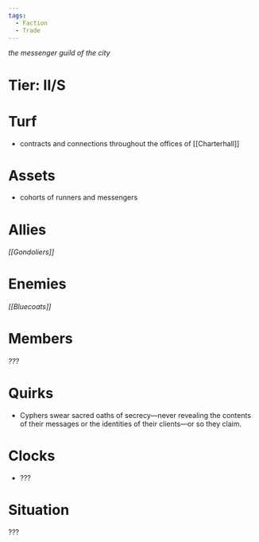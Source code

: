 ```yaml
---
tags:
  - Faction
  - Trade
---
```

*the messenger guild of the city*
# Tier: II/S
# Turf
- contracts and connections throughout the offices of [[Charterhall]]
# Assets
- cohorts of runners and messengers
# Allies
###### [[Gondoliers]]
# Enemies
###### [[Bluecoats]]
# Members
###### ???
# Quirks
-  Cyphers swear sacred oaths of secrecy—never revealing the contents of their messages or the identities of their clients—or so they claim.
# Clocks
- ???
# Situation
???